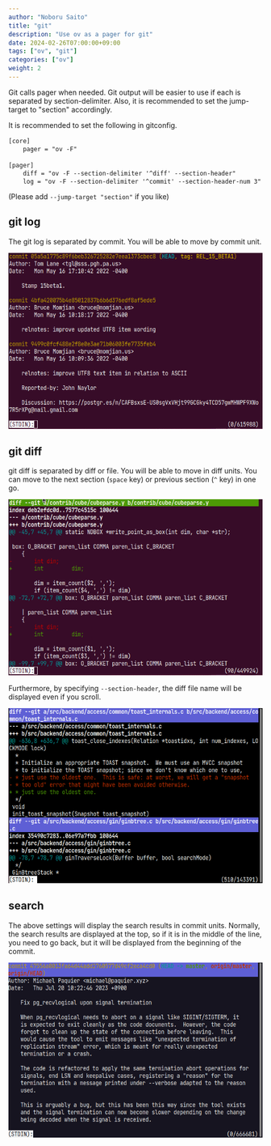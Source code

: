 ```yaml
---
author: "Noboru Saito"
title: "git"
description: "Use ov as a pager for git"
date: 2024-02-26T07:00:00+09:00
tags: ["ov", "git"]
categories: ["ov"]
weight: 2
---
```


Git calls pager when needed.
Git output will be easier to use if each is separated by section-delimiter.
Also, it is recommended to set the jump-target to "section" accordingly.

It is recommended to set the following in gitconfig.

```config
[core]
    pager = "ov -F"

[pager]
    diff = "ov -F --section-delimiter '^diff' --section-header"
    log = "ov -F --section-delimiter '^commit' --section-header-num 3"
```

(Please add `--jump-target "section"` if you like)

## git log

The git log is separated by commit.
You will be able to move by commit unit.

![git log](/ov/git-log.gif)

## git diff

git diff is separated by diff or file.
You will be able to move in diff units.
You can move to the next section (`space` key) or previous section (`^` key) in one go.

![git diff](/ov/git-diff.gif)

Furthermore, by specifying `--section-header`, the diff file name will be displayed even if you scroll.

![git-section-header](/ov/git-section-header.gif)

## search

The above settings will display the search results in commit units.
Normally, the search results are displayed at the top, so if it is in the middle of the line, you need to go back, but it will be displayed from the beginning of the commit.

![git-jump-section](/blog/ov-jump-section.gif)
